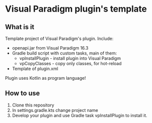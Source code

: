 # Visual Paradigm plugin's template
## What is it
Template project of Visual Paradigm's plugin. Include:
* openapi.jar from Visual Paradigm 16.3
* Gradle build script with custom tasks, main of them:
  * vpInstallPlugin - install plugin into Visual Paradigm
  * vpCopyClasses - copy only classes, for hot-reload
* Template of plugin.xml

Plugin uses Kotlin as program language!

## How to use
1. Clone this repository
2. In settings.gradle.kts change project name
3. Develop your plugin and use Gradle task vpInstallPlugin to install it.

